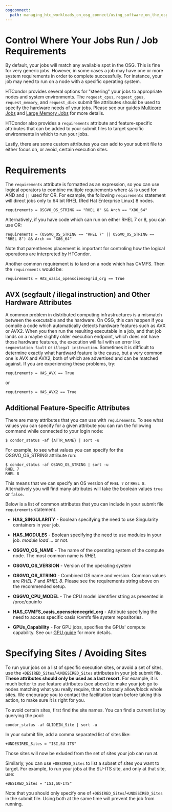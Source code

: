 ```yaml
---
osgconnect:
  path: managing_htc_workloads_on_osg_connect/using_software_on_the_osg/requirements.md
---
```


Control Where Your Jobs Run / Job Requirements 
====================================



By default, your jobs will match any available spot in the OSG. This is fine
for very generic jobs. However, in some cases a job may have one or more system
requirements in order to complete successfully. For instance, your job may need to run
on a node with a specific operating system.

HTCondor provides several options for "steering" your jobs to appropriate
nodes and system environments. The `request_cpus`, `request_gpus`, `request_memory`, and `request_disk`
submit file attributes should be used to specify the hardware needs of your jobs.
Please see our guides [Multicore Jobs](../../../managing_htc_workloads_on_osg_connect/considerations_for_specific_resource_needs/multicore-jobs/) and [Large Memory Jobs](../../../managing_htc_workloads_on_osg_connect/considerations_for_specific_resource_needs/large-memory-jobs/)
for more details.

HTCondor also provides a `requirements` attribute and feature-specific
attributes that can be added to your submit files to target specific environments in
which to run your jobs. 

Lastly, there are some custom attributes you can add to your submit file to
either focus on, or avoid, certain execution sites.

# Requirements

The `requirements` attribute is formatted as an expression, so you can use logical
operators to combine multiple requirements where `&&` is used for AND and
`||` used for OR. For example, the following `requirements` statement will direct
jobs only to 64 bit RHEL (Red Hat Enterprise Linux) 8 nodes.

    requirements = OSGVO_OS_STRING == "RHEL 8" && Arch == "X86_64"

Alternatively, if you have code which can run on either RHEL 7 or 8, you can use OR:

    requirements = (OSGVO_OS_STRING == "RHEL 7" || OSGVO_OS_STRING == "RHEL 8") && Arch == "X86_64"

Note that parentheses placement is important for controling how the logical operations
are interpreted by HTCondor.
 
Another common requirement is to land on a node which has CVMFS.
Then the `requirements` would be:

	requirements = HAS_oasis_opensciencegrid_org == True

## AVX (segfault / illegal instruction) and Other Hardware Attributes

A common problem in distributed computing infrastructures is a mismatch between
the executable and the hardware. On OSG, this can happen if you compile a code
which automatically detects hardware features such as AVX or AVX2. When you then
run the resulting executable in a job, and that job lands on a maybe slightly
older execution endpoint, which does not have those hardware features, the
execution will fail with an error like `segmentation fault` or
`illegal instruction`. Sometimes it is difficult to determine exactly what
hardward feature is the cause, but a very common one is AVX and AVX2, both of
which are advertised and can be matched against. If you are experiencing these
problems, try:

    requirements = HAS_AVX == True

or

    requirements = HAS_AVX2 == True

## Additional Feature-Specific Attributes

There are many attributes that you can use with `requirements`. To see what values
you can specify for a given attribute you can run the following command while
connected to your login node:

	$ condor_status -af {ATTR_NAME} | sort -u
	
For example, to see what values you can specify for the OSGVO_OS_STRING attribute run:
	
	$ condor_status -af OSGVO_OS_STRING | sort -u
    RHEL 7
    RHEL 8

This means that we can specify an OS version of `RHEL 7` or `RHEL 8`. Alternatively
you will find many attributes will take the boolean values `true` or `false`.

Below is a list of common attributes that you can include in your submit file `requirements` statement. 

- **HAS_SINGULARITY** - Boolean specifying the need to use Singularity containers in your job.

- **HAS_MODULES** - Boolean specifying the need to use modules in your job.
  _module load ..._ or not.

- **OSGVO_OS_NAME** - The name of the operating system of the compute node. 
  The most common name is _RHEL_

- **OSGVO_OS_VERSION** - Version of the operating system

- **OSGVO_OS_STRING** - Combined OS name and version. Common values are
  _RHEL 7_ and _RHEL 8_. Please see the requirements string above on the
  recommended setup.

- **OSGVO_CPU_MODEL** - The CPU model identifier string as presented in
  /proc/cpuinfo

- **HAS_CVMFS_oasis_opensciencegrid_org** - Attribute specifying
  the need to access specific oasis /cvmfs file system repositories.

- **GPUs_Capability** - For GPU jobs, specifies the GPUs' compute capability.
  See our [GPU guide](../../../managing_htc_workloads_on_osg_connect/considerations_for_specific_resource_needs/gpu-jobs/) for more details.

# Specifying Sites / Avoiding Sites

To run your jobs on a list of specific execution sites, or avoid a set of 
sites, use the `+DESIRED_Sites`/`+UNDESIRED_Sites` attributes in your job
submit file. **These attributes should only be used as a last resort.** For
example, it is much better to use feature attributes (see above) to make
your job go to nodes matching what you really require, than to broadly
allow/block whole sites. We encourage you to contact the facilitation team before taking this action, to make sure it is right for you. 

To avoid certain sites, first find the site names. You can find a 
current list by querying the pool:

    condor_status -af GLIDEIN_Site | sort -u

In your submit file, add a comma separated list of sites like:

    +UNDESIRED_Sites = "ISI,SU-ITS"

Those sites will now be exluded from the set of sites your job can
run at.

Similarly, you can use `+DESIRED_Sites` to list a subset of sites
you want to target. For example, to run your jobs at the SU-ITS site,
and only at that site, use:


    +DESIRED_Sites = "ISI,SU-ITS"

Note that you should only specify one of `+DESIRED_Sites`/`+UNDESIRED_Sites`
in the submit file. Using both at the same time will prevent the job from
running.
